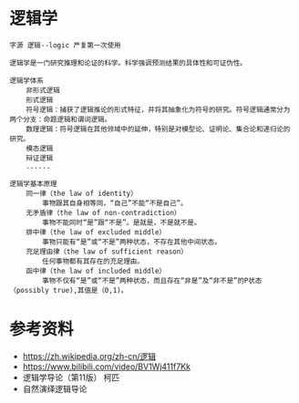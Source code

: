 # 逻辑学
    字源 逻辑--logic 严复第一次使用
    
    逻辑学是一门研究推理和论证的科学。科学强调预测结果的具体性和可证伪性。
    
    逻辑学体系
        非形式逻辑
        形式逻辑
        符号逻辑：捕获了逻辑推论的形式特征，并将其抽象化为符号的研究。符号逻辑通常分为两个分支：命题逻辑和谓词逻辑。
        数理逻辑：符号逻辑在其他领域中的延伸，特别是对模型论、证明论、集合论和递归论的研究。
        模态逻辑
        辩证逻辑
        ......
    
    逻辑学基本原理
        同一律（the law of identity）
            事物跟其自身相等同，“自己”不能“不是自己”。
        无矛盾律（the law of non-contradiction）
            事物不能同时“是”跟“不是”。是就是，不是就不是。
        排中律（the law of excluded middle）
            事物只能有“是”或“不是”两种状态，不存在其他中间状态。
        充足理由律（the law of sufficient reason）
            任何事物都有其存在的充足理由。
        函中律（the law of included middle）
            事物不仅有“是”或“不是”两种状态，而且存在“非是”及“非不是”的P状态（possibly true),其值是（0,1)。
            
# 参考资料
* https://zh.wikipedia.org/zh-cn/逻辑
* https://www.bilibili.com/video/BV1Wj411f7Kk
* 逻辑学导论（第11版） 柯匹
* 自然演绎逻辑导论 
